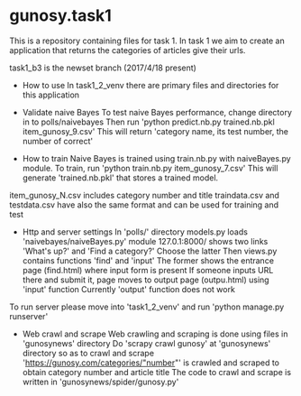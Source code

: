 # gunosy.task1

This is a repository containing files for task 1.
In task 1 we aim to create an application that
returns the categories of articles give their urls.

task1_b3 is the newset branch (2017/4/18 present)

* How to use
In task1_2_venv there are primary files and directories for this application

* Validate naive Bayes
To test naive Bayes performance, change directory in to polls/naivebayes
Then run 'python predict.nb.py trained.nb.pkl item_gunosy_9.csv'
This will return 'category name, its test number, the number of correct'

* How to train
Naive Bayes is trained using train.nb.py with naiveBayes.py module.
To train, run 'python train.nb.py item_gunosy_7.csv'
This will generate 'trained.nb.pkl' that stores a trained model.

item_gunosy_N.csv includes category number and title
traindata.csv and testdata.csv have also the same format and can be used for training and test

* Http and server settings
In 'polls/' directory models.py loads 'naivebayes/naiveBayes.py' module
127.0.1:8000/ shows two links 'What's up?' and 'Find a category?'
Choose the latter
Then views.py contains functions 'find' and 'input'
The former shows the entrance page (find.html) where input form is present
If someone inputs URL there and submit it, page moves to output page (outpu.html) using 'input' function
Currently 'output' function does not work 

To run server please move into 'task1_2_venv' and run 'python manage.py runserver'

* Web crawl and scrape
Web crawling and scraping is done using files in 'gunosynews' directory
Do 'scrapy crawl gunosy' at 'gunosynews' directory so as to crawl and scrape
'https://gunosy.com/categories/"number"' is crawled and scraped to obtain category number and article title
The code to crawl and scrape is written in 'gunosynews/spider/gunosy.py'
